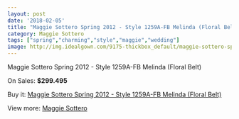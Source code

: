```yaml
---
layout: post
date: '2018-02-05'
title: "Maggie Sottero Spring 2012 - Style 1259A-FB Melinda (Floral Belt)"
category: Maggie Sottero
tags: ["spring","charming","style","maggie","wedding"]
image: http://img.idealgown.com/9175-thickbox_default/maggie-sottero-spring-2012-style-1259a-fb-melinda-floral-belt.jpg
---
```

Maggie Sottero Spring 2012 - Style 1259A-FB Melinda (Floral Belt)

On Sales: **$299.495**
<a href="https://www.idealgown.com/en/maggie-sottero/3833-maggie-sottero-spring-2012-style-1259a-fb-melinda-floral-belt.html"><amp-img layout="responsive" width="600" height="600" src="//img.idealgown.com/9175-thickbox_default/maggie-sottero-spring-2012-style-1259a-fb-melinda-floral-belt.jpg" alt="Maggie Sottero Spring 2012 - Style 1259A-FB Melinda (Floral Belt) 0" /></a>

Buy it: [Maggie Sottero Spring 2012 - Style 1259A-FB Melinda (Floral Belt)](https://www.idealgown.com/en/maggie-sottero/3833-maggie-sottero-spring-2012-style-1259a-fb-melinda-floral-belt.html "Maggie Sottero Spring 2012 - Style 1259A-FB Melinda (Floral Belt)")

View more: [Maggie Sottero](https://www.idealgown.com/en/45-maggie-sottero "Maggie Sottero")